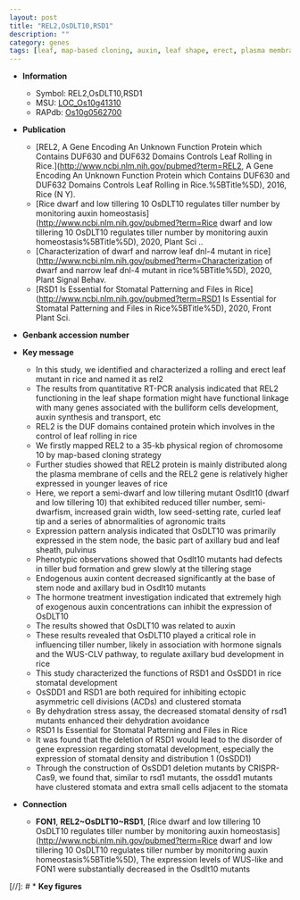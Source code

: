 ```yaml
---
layout: post
title: "REL2,OsDLT10,RSD1"
description: ""
category: genes
tags: [leaf, map-based cloning, auxin, leaf shape, erect, plasma membrane, leaf rolling, tillering, stem, development, grain, tiller, tiller number, grain width, node, cell division, stress, stomatal, stomata, stomatal development]
---
```


* **Information**  
    + Symbol: REL2,OsDLT10,RSD1  
    + MSU: [LOC_Os10g41310](http://rice.plantbiology.msu.edu/cgi-bin/ORF_infopage.cgi?orf=LOC_Os10g41310)  
    + RAPdb: [Os10g0562700](http://rapdb.dna.affrc.go.jp/viewer/gbrowse_details/irgsp1?name=Os10g0562700)  

* **Publication**  
    + [REL2, A Gene Encoding An Unknown Function Protein which Contains DUF630 and DUF632 Domains Controls Leaf Rolling in Rice.](http://www.ncbi.nlm.nih.gov/pubmed?term=REL2, A Gene Encoding An Unknown Function Protein which Contains DUF630 and DUF632 Domains Controls Leaf Rolling in Rice.%5BTitle%5D), 2016, Rice (N Y).
    + [Rice dwarf and low tillering 10 OsDLT10 regulates tiller number by monitoring auxin homeostasis](http://www.ncbi.nlm.nih.gov/pubmed?term=Rice dwarf and low tillering 10 OsDLT10 regulates tiller number by monitoring auxin homeostasis%5BTitle%5D), 2020, Plant Sci ..
    + [Characterization of dwarf and narrow leaf  dnl-4 mutant in rice](http://www.ncbi.nlm.nih.gov/pubmed?term=Characterization of dwarf and narrow leaf  dnl-4 mutant in rice%5BTitle%5D), 2020, Plant Signal Behav.
    + [RSD1 Is Essential for Stomatal Patterning and Files in Rice](http://www.ncbi.nlm.nih.gov/pubmed?term=RSD1 Is Essential for Stomatal Patterning and Files in Rice%5BTitle%5D), 2020, Front Plant Sci.

* **Genbank accession number**  

* **Key message**  
    + In this study, we identified and characterized a rolling and erect leaf mutant in rice and named it as rel2
    + The results from quantitative RT-PCR analysis indicated that REL2 functioning in the leaf shape formation might have functional linkage with many genes associated with the bulliform cells development, auxin synthesis and transport, etc
    + REL2 is the DUF domains contained protein which involves in the control of leaf rolling in rice
    + We firstly mapped REL2 to a 35-kb physical region of chromosome 10 by map-based cloning strategy
    + Further studies showed that REL2 protein is mainly distributed along the plasma membrane of cells and the REL2 gene is relatively higher expressed in younger leaves of rice
    + Here, we report a semi-dwarf and low tillering mutant Osdlt10 (dwarf and low tillering 10) that exhibited reduced tiller number, semi-dwarfism, increased grain width, low seed-setting rate, curled leaf tip and a series of abnormalities of agronomic traits
    + Expression pattern analysis indicated that OsDLT10 was primarily expressed in the stem node, the basic part of axillary bud and leaf sheath, pulvinus
    + Phenotypic observations showed that Osdlt10 mutants had defects in tiller bud formation and grew slowly at the tillering stage
    + Endogenous auxin content decreased significantly at the base of stem node and axillary bud in Osdlt10 mutants
    + The hormone treatment investigation indicated that extremely high of exogenous auxin concentrations can inhibit the expression of OsDLT10
    + The results showed that OsDLT10 was related to auxin
    + These results revealed that OsDLT10 played a critical role in influencing tiller number, likely in association with hormone signals and the WUS-CLV pathway, to regulate axillary bud development in rice
    + This study characterized the functions of RSD1 and OsSDD1 in rice stomatal development
    + OsSDD1 and RSD1 are both required for inhibiting ectopic asymmetric cell divisions (ACDs) and clustered stomata
    + By dehydration stress assay, the decreased stomatal density of rsd1 mutants enhanced their dehydration avoidance
    + RSD1 Is Essential for Stomatal Patterning and Files in Rice
    + It was found that the deletion of RSD1 would lead to the disorder of gene expression regarding stomatal development, especially the expression of stomatal density and distribution 1 (OsSDD1)
    + Through the construction of OsSDD1 deletion mutants by CRISPR-Cas9, we found that, similar to rsd1 mutants, the ossdd1 mutants have clustered stomata and extra small cells adjacent to the stomata

* **Connection**  
    + __FON1__, __REL2~OsDLT10~RSD1__, [Rice dwarf and low tillering 10 OsDLT10 regulates tiller number by monitoring auxin homeostasis](http://www.ncbi.nlm.nih.gov/pubmed?term=Rice dwarf and low tillering 10 OsDLT10 regulates tiller number by monitoring auxin homeostasis%5BTitle%5D),  The expression levels of WUS-like and FON1 were substantially decreased in the Osdlt10 mutants

[//]: # * **Key figures**  


